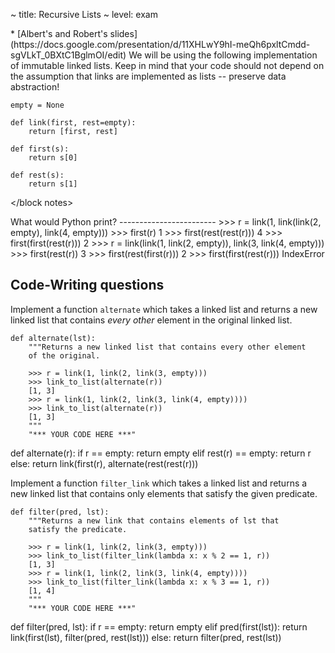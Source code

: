 ~ title: Recursive Lists
~ level: exam

<block references>
* [Albert's and Robert's
  slides](https://docs.google.com/presentation/d/11XHLwY9hI-meQh6pxltCmdd-sgVLkT_0BXtC1BglmOI/edit)
</block references>

<block notes>
We will be using the following implementation of immutable linked
lists. Keep in mind that your code should not depend on the assumption
that links are implemented as lists -- preserve data abstraction!

    empty = None

    def link(first, rest=empty):
        return [first, rest]

    def first(s):
        return s[0]

    def rest(s):
        return s[1]
</block notes>

<block contents>
What would Python print?
------------------------

<question>

<prompt>
    >>> r = link(1, link(link(2, empty), link(4, empty)))
    >>> first(r)
    1
    >>> first(rest(rest(r)))
    4
    >>> first(first(rest(r)))
    2
</prompt>

<question>

<prompt>
    >>> r = link(link(1, link(2, empty)), link(3, link(4, empty)))
    >>> first(rest(r))
    3
    >>> first(rest(first(r)))
    2
    >>> first(first(rest(r)))
    IndexError
</prompt>

Code-Writing questions
----------------------

<question>

Implement a function `alternate` which takes a linked list and returns
a new linked list that contains *every other* element in the original
linked list.

    def alternate(lst):
        """Returns a new linked list that contains every other element
        of the original.

        >>> r = link(1, link(2, link(3, empty)))
        >>> link_to_list(alternate(r))
        [1, 3]
        >>> r = link(1, link(2, link(3, link(4, empty))))
        >>> link_to_list(alternate(r))
        [1, 3]
        """
        "*** YOUR CODE HERE ***"

<solution>
    def alternate(r):
        if r == empty:
            return empty
        elif rest(r) == empty:
            return r
        else:
            return link(first(r), alternate(rest(rest(r)))
</solution>

<question>

Implement a function `filter_link` which takes a linked list and
returns a new linked list that contains only elements that satisfy the
given predicate.

    def filter(pred, lst):
        """Returns a new link that contains elements of lst that
        satisfy the predicate.

        >>> r = link(1, link(2, link(3, empty)))
        >>> link_to_list(filter_link(lambda x: x % 2 == 1, r))
        [1, 3]
        >>> r = link(1, link(2, link(3, link(4, empty))))
        >>> link_to_list(filter_link(lambda x: x % 3 == 1, r))
        [1, 4]
        """
        "*** YOUR CODE HERE ***"

<solution>
    def filter(pred, lst):
        if r == empty:
            return empty
        elif pred(first(lst)):
            return link(first(lst), filter(pred, rest(lst)))
        else:
            return filter(pred, rest(lst))
</solution>
</block contents>
